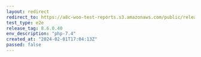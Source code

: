 ```yaml
---
layout: redirect
redirect_to: https://a8c-woo-test-reports.s3.amazonaws.com/public/release/8.6.0.40/php-7.4/e2e/index.html
test_type: e2e
release_tag: 8.6.0.40
env_description: "php-7.4"
created_at: "2024-02-01T17:04:13Z"
passed: false
---
```

